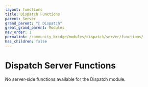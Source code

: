 ```yaml
---
layout: functions
title: Dispatch Functions
parent: Server
grand_parent: "🚨 Dispatch"
great_grand_parent: Modules
nav_order: 1
permalink: /community_bridge/modules/dispatch/server/functions/
has_children: false
---
```


# Dispatch Server Functions
No server-side functions available for the Dispatch module.
